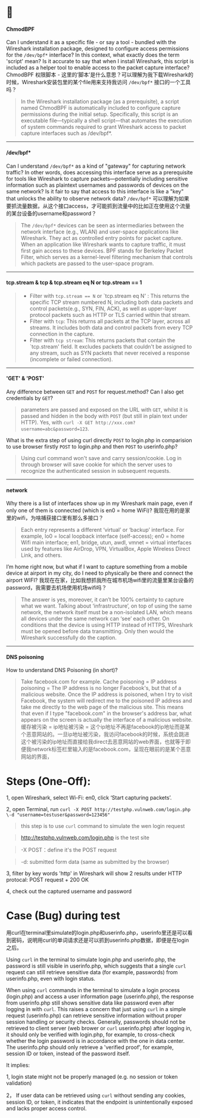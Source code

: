 # 🔧 
#### ChmodBPF 
Can I understand it as a specific file - or say a tool - bundled with the Wireshark installation package, designed to configure access permissions for the `/dev/bpf*` interface? In this context, what exactly does the term 'script' mean? Is it accurate to say that when I install Wireshark, this script is included as a helper tool to enable access to the packet capture interface?  ChmodBPF 权限脚本 - 这里的‘脚本’是什么意思？可以理解为我下载Wireshark的时候，Wireshark安装包里的某个file用来支持我访问 `/dev/bpf*` 接口的一个工具吗？
> In the Wireshark installation package (as a prerequisite), a script named ChmodBPF is automatically included to configure capture permissions during the initial setup. Specifically, this script is an executable file—typically a shell script—that automates the execution of system commands required to grant Wireshark access to packet capture interfaces such as /dev/bpf*.
---
#### /dev/bpf*
Can I understand `/dev/bpf*` as a kind of "gateway" for capturing network traffic? In other words, does accessing this interface serve as a prerequisite for tools like Wireshark to capture packets—potentially including sensitive information such as plaintext usernames and passwords of devices on the same network? Is it fair to say that access to this interface is like a "key" that unlocks the ability to observe network data?  `/dev/bpf*` 可以理解为如果要抓流量数据，从这个接口access，才可能抓到流量中的比如正在使用这个流量的某台设备的username和password？
> The `/dev/bpf*` devices can be seen as intermediaries between the network interface (e.g., WLAN) and user-space applications like Wireshark. They act as controlled entry points for packet capture. When an application like Wireshark wants to capture traffic, it must first gain access to these devices. BPF stands for Berkeley Packet Filter, which serves as a kernel-level filtering mechanism that controls which packets are passed to the user-space program.
---
#### tcp.stream & tcp & tcp.stream eq N or tcp.stream == 1
> - Filter with `tcp.stream == N` or `tcp.stream eq N' : This returns the specific TCP stream numbered N, including both data packets and control packets(e.g., SYN, FIN, ACK), as well as upper-layer protocol packets such as HTTP or TLS carried within that stream.
> - Filter with `tcp`: This returns all packets at the TCP layer, across all streams. It includes both data and control packets from every TCP connection in the capture.
> - Filter with `tcp stream`: This returns packets that contain the `tcp.stream' field. It excludes packets that couldn't be assigned to any stream, such as SYN packets that never received a response (incomplete or failed connection).
---
#### 'GET' & 'POST'
Any difference between `GET` and `POST` for request.method? Can I also get credentials by `GET`?
> parameters are passed and exposed on the URL with `GET`, whilst it is passed and hidden in the body with `POST` (but still in plain text under HTTP). Yes, with `curl -X GET http://xxx.com?username=abc&password=123`.


What is the extra step of using curl directly `POST` to login.php in comparision to use browser firstly `POST` to login.php and then `POST` to userinfo.php?
> Using curl command won't save and carry session/cookie. Log in through browser will save cookie for which the server uses to recognize the authenticated session in subsequent requests.
---
#### network
Why there is a list of interfaces show up in my Wireshark main page, even if only one of them is connected (which is en0 = home WiFi)? 我现在用的是家里的wifi，为啥捕获接口里有那么多接口？
> Each entry represents a different ‘virtual’ or ‘backup’ interface. For example, lo0 = local loopback interface (self-access); en0 = home Wifi main interface; en1, bridge, utun, awdl, vmnet = virtual interfaces used by features like AirDrop, VPN, VirtualBox, Apple Wireless Direct Link, and others.


I’m home right now, but what if I want to capture something from a mobile device at airport in my city, do I need to physically be there and connect the airport WIFI? 我现在在家，比如我想抓我所在城市机场wifi里的流量里某台设备的password，我需要去机场使用机场wifi吗？
> The answer is yes, moreover, it can’t be 100% certainty to capture what we want. Talking about ‘infrastructure’, on top of using the same network, the network itself must be a non-isolated LAN, which means all devices under the same network can ‘see’ each other. On conditions that the device is using HTTP instead of HTTPS, Wireshark must be opened before data transmitting. Only then would the Wireshark successfully do the caption.
---
#### DNS poisoning
How to understand DNS Poisoning (in short)?

> Take facebook.com for example. Cache poisoning = IP address poisoning = The IP address is no longer Facebook's, but that of a malicious website. Once the IP address is poisoned, when I try to visit Facebook, the system will redirect me to the poisoned IP address and take me directly to the web page of the malicious site. This means that even if I type "facebook.com" in the browser's address bar, what appears on the screen is actually the interface of a malicious website. 
缓存被污染 = ip地址被污染 = 这个ip地址不再是facebook的ip地址而是某个恶意网站的。一旦ip地址被污染，我访问facebook的时候，系统会跳进这个被污染的ip地址而直接给我direct去恶意网站的web界面，也就等于即便我network标签栏里输入的是facebook.com，呈现在眼前的是某个恶意网站的界面，





# Steps (One-Off):
1, open Wireshark, select Wi-Fi: en0, click ‘Start capturing packets’.

2, open Terminal, run `curl -X POST http://testphp.vulnweb.com/login.php \-d "username=testuser&password=123456" `

> this step is to use `curl` command to simulate the wen login request

> http://testphp.vulnweb.com/login.php is the test site

> -X POST：define it's the POST request

> -d: submitted form data (same as submitted by the browser)

3, filter by key words 'http' in Wireshark
will show 2 results under HTTP protocal: POST request + 200 OK

4, check out the captured username and password 


# Case (Bug) during test

用curl在terminal里simulate的login.php和userinfo.php，userinfo里还是可以看到密码，说明用curl的单词请求还是可以抓到userinfo.php数据，即便是在login之后。

Using `curl` in the terminal to simulate login.php and userinfo.php, the password is still visible in userinfo.php, which suggests that a single `curl` request can still retrieve sensitive data (for example, passwords) from userinfo.php, even with login status.

When using `curl` commands in the terminal to simulate a login process (login.php) and access a user information page (userinfo.php), the response from userinfo.php still shows sensitive data like password even after logging in with `curl`. This raises a concern that just using `curl` in a simple request (userinfo.php) can retrieve sensitive information without proper session handling or security checks.
Generally, passwords should not be retrieved to client server (web brower or `curl` userinfo.php) after logging in, it should only be verified with login.php, for example, to cross-check whether the login password is in accordance with the one in data center. The userinfo.php should only retrieve a 'verified proof', for example, session ID or token, instead of the password itself.

It implies:

1, login state might not be properly managed (e.g. no session or token validation)

2， If user data can be retrieved using `curl` without sending any cookies, session ID, or token, it indicates that the endpoint is unintentionally exposed and lacks proper access control.